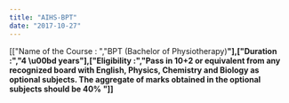 ```yaml
---
title: "AIHS-BPT"
date: "2017-10-27"
---
```


\[\["Name of the Course : ","BPT (Bachelor of Physiotherapy)**"\],\["Duration :","4 \\u00bd years"\],\["Eligibility :","Pass in 10+2 or equivalent from any recognized board with English, Physics, Chemistry and Biology as optional subjects. The aggregate of marks obtained in the optional subjects should be 40% "\]\]**
